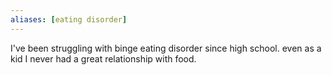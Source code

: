 ```yaml
---
aliases: [eating disorder]
---
```


I've been struggling with binge eating disorder since high school. even as a kid I never had a great relationship with food.